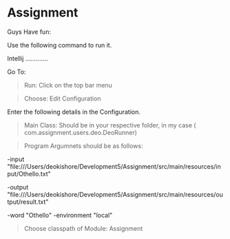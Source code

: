# Assignment
Guys Have fun:

Use the following command to run it.

Intellij
.............

Go To:
> Run: Click on the top bar menu

> Choose: Edit Configuration

Enter the following details in the Configuration.

> Main Class: Should be in your respective folder, in my case ( com.assignment.users.deo.DeoRunner)

> Program Argumnets should be as follows:

-input "file:///Users/deokishore/Development5/Assignment/src/main/resources/input/Othello.txt"

-output "file:///Users/deokishore/Development5/Assignment/src/main/resources/output/result.txt"

-word "Othello" -environment "local"

>Choose classpath of Module:
 Assignment